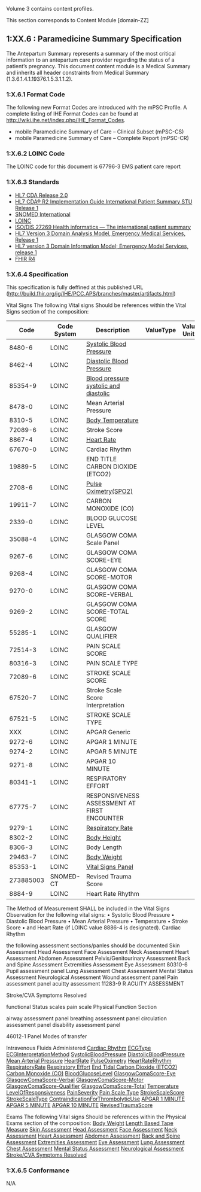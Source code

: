 Volume 3 contains content profiles.

This section corresponds to Content Module [domain-ZZ]

## 1:XX.6 : Paramedicine Summary Specification 
The Antepartum Summary represents a summary of the most critical information to an antepartum care provider regarding the status of a patient’s pregnancy. This document content module is a Medical Summary and inherits all header constraints from Medical Summary (1.3.6.1.4.1.19376.1.5.3.1.1.2).

### 1:X.6.1 Format Code

The following new Format Codes are introduced with the mPSC Profile. A complete listing of IHE Format Codes can be found at http://wiki.ihe.net/index.php/IHE_Format_Codes.

* mobile Paramedicine Summary of Care – Clinical Subset (mPSC-CS)
* mobile Paramedicine Summary of Care – Complete Report (mPSC-CR)


### 1:X.6.2 LOINC Code
The LOINC code for this document is 67796-3 EMS patient care report

### 1:X.6.3 Standards
* [HL7 CDA Release 2.0](http://www.hl7.org/documentcenter/public/standards/dstu/CDAR2_IG_PROCNOTE_DSTU_R1_2010JUL.zip)
* [HL7 CDA® R2 Implementation Guide International Patient Summary STU Release 1](https://www.hl7.org/implement/standards/product_brief.cfm?product_id=483)
* [SNOMED International](http://www.snomed.org/snomed-ct/get-snomed-ct)
* [LOINC](http://www.regenstrief.org/medinformatics/loinc/)
* [ISO/DIS 27269 Health informatics — The international patient summary](https://www.iso.org/standard/79491.html)
* [HL7 Version 3 Domain Analysis Model, Emergency Medical Services, Release 1](http://www.hl7.org/implement/standards/product_brief.cfm?product_id=421)
* [HL7 version 3 Domain Information Model; Emergency Model Services, release 1](http://www.hl7.org/implement/standards/product_brief.cfm?product_id=302 )
* [FHIR R4](http://hl7.org/fhir/R4/)

### 1:X.6.4 Specification

This specification is fully deffined at this published URL (http://build.fhir.org/ig/IHE/PCC.APS/branches/master/artifacts.html)


Vital Signs 
The following Vital signs Should be references within the Vital Signs section of the composition:


| Code 	    | Code System | Description	| ValueType	| Value Units	|
|-----------|-------------|-------------|-----------|---------------|
| 8480-6    | LOINC       | [Systolic Blood Pressure](http://hl7.org/fhir/StructureDefinition/bp)           |           |               |
| 8462-4    | LOINC       | [Diastolic Blood Pressure](http://hl7.org/fhir/StructureDefinition/bp)            |           |               |
| 85354-9   | LOINC       | [Blood pressure systolic and diastolic](http://hl7.org/fhir/StructureDefinition/bp)           |           |               |
| 8478-0    | LOINC       | Mean Arterial Pressure           |           |               |
| 8310-5    | LOINC       | [Body Temperature](http://hl7.org/fhir/StructureDefinition/bodytemp)           |           |               |
| 72089-6   | LOINC       | Stroke Score            |           |               |
| 8867-4    | LOINC       | [Heart Rate](http://hl7.org/fhir/StructureDefinition/heartrate)            |           |               |
| 67670-0   | LOINC       | Cardiac Rhythm            |           |               |
| 19889-5   | LOINC       | END TITLE CARBON DIOXIDE (ETCO2)           |           |               |
| 2708-6    | LOINC       | [Pulse Oximetry(SPO2)](http://hl7.org/fhir/StructureDefinition/oxygensat)           |           |               |
| 19911-7   | LOINC       | CARBON MONOXIDE (CO)            |           |               |
| 2339-0    | LOINC       | BLOOD GLUCOSE LEVEL             |           |               |
| 35088-4   | LOINC       | GLASGOW COMA Scale Panel            |           |               |
| 9267-6    | LOINC       | GLASGOW COMA SCORE-EYE            |           |               |
| 9268-4    | LOINC       | GLASGOW COMA SCORE-MOTOR            |           |               |
| 9270-0    | LOINC       | GLASGOW COMA SCORE-VERBAL           |           |               |
| 9269-2    | LOINC       | GLASGOW COMA SCORE-TOTAL SCORE            |           |               |
| 55285-1   | LOINC       | GLASGOW QUALIFIER            |           |               |
| 72514-3   | LOINC       | PAIN SCALE SCORE           |           |               |
| 80316-3   | LOINC       | PAIN SCALE TYPE           |           |               |
| 72089-6   | LOINC       | STROKE SCALE SCORE            |           |               |
| 67520-7   | LOINC       | Stroke Scale Score Interpretation             |           |               |
| 67521-5   | LOINC       | STROKE SCALE TYPE            |           |               |
| XXX       | LOINC       | APGAR Generic           |           |               |
| 9272-6   | LOINC       | APGAR 1 MINUTE            |           |               |
| 9274-2   | LOINC       | APGAR 5 MINUTE            |           |               |
| 9271-8   | LOINC       | APGAR 10 MINUTE            |           |               |
| 80341-1   | LOINC       | RESPIRATORY EFFORT             |           |               |
| 67775-7   | LOINC       | RESPONSIVENESS ASSESSMENT AT FIRST ENCOUNTER           |           |               |
| 9279-1    | LOINC       | [Respiratory Rate](http://hl7.org/fhir/StructureDefinition/resprate)            |           |               |
| 8302-2    | LOINC       | [Body Height](http://hl7.org/fhir/StructureDefinition/bodyheight)              |           |               |
| 8306-3    | LOINC       | Body Length              |           |               |
| 29463-7   | LOINC       | [Body Weight](http://hl7.org/fhir/StructureDefinition/bodyweight)              |           |               |
| 85353-1   | LOINC       | [Vital Signs Panel](http://hl7.org/fhir/StructureDefinition/vitalspanel)            |           |               |
| 273885003 | SNOMED-CT   | Revised Trauma Score            |           |               |
| 8884-9    | LOINC       | Heart Rate Rhythm            |           |               |


The Method of Measurement SHALL be included in the Vital Signs Observation for the following vital signs:
•	Systolic Blood Pressure
•	Diastolic Blood Pressure
•	Mean Arterial Pressure
•	Temperature
•	Stroke Score
•	 and Heart Rate (if LOINC value 8886-4 is designated).
Cardiac Rhythm

the following assessment sections/panles should be documented 
Skin Assessment
Head Assessment
Face Assessment
Neck Assessment
Heart Assessment
Abdomen Assessment
Pelvis/Genitourinary Assessment
Back and Spine Assessment
Extremities Assessment
Eye Assessment
    80310-6  Pupil assessment panel
Lung Assessment
Chest Assessment
Mental Status Assessment
Neurological Assessment
Wound assessment panel
Pain assessment panel
acuitty assessment 11283-9 R ACUITY ASSESSMENT


Stroke/CVA Symptoms Resolved


functional Status scales 
pain scale 
Physical Function Section 


airway assessment panel
breathing assessment panel
circulation assessment panel 
disability assessment panel


46012-1 Panel Modes of transfer

Intravenous Fluids Administered
[Cardiac Rhythm]()
[ECGType]()
[ECGInterpretationMethod]()
[SystolicBloodPressure](http://hl7.org/fhir/StructureDefinition/bp)
[DiastolicBloodPressure](http://hl7.org/fhir/StructureDefinition/bp)
[Mean Arterial Pressure](http://hl7.org/fhir/StructureDefinition/bp)
[HeartRate](http://hl7.org/fhir/StructureDefinition/heartrate)
[PulseOximetry](http://hl7.org/fhir/StructureDefinition/oxygensat)
[HeartRateRhythm]()
[RespiratoryRate](http://hl7.org/fhir/StructureDefinition/resprate)
[Respiratory Effort]()
[End Tidal Carbon Dioxide (ETCO2)]()
[Carbon Monoxide (CO)]()
[BloodGlucoseLevel]()
[GlasgowComaScore-Eye]()
[GlasgowComaScore-Verbal]()
[GlasgowComaScore-Motor]()
[GlasgowComaScore-Qualifier]()
[GlasgowComaScore-Total]()
[Temperature](http://hl7.org/fhir/StructureDefinition/bodytemp)
[LevelOfResponsiveness]()
[PainSeverity]()
[Pain Scale Type]()
[StrokeScaleScore]()
[StrokeScaleType]()
[ContraindicationForThrombolyticUse]()
[APGAR 1 MINUTE]()
[APGAR 5 MINUTE]()
[APGAR 10 MINUTE]()
[RevisedTraumaScore]()

Exams
The following Vital signs Should be references within the Physical Exams section of the composition:
[Body Weight](http://hl7.org/fhir/StructureDefinition/bodyweight)
[Length Based Tape Measure]()
[Skin Assessment]()
[Head Assessment]()
[Face Assessment]()
[Neck Assessment]()
[Heart Assessment]()
[Abdomen Assessment]()
[Back and Spine Assessment]()
[Extremities Assessment]()
[Eye Assessment]()
[Lung Assessment]()
[Chest Assessment]()
[Mental Status Assessment]()
[Neurological Assessment]()
[Stroke/CVA Symptoms Resolved]()

### 1:X.6.5 Conformance
N/A
